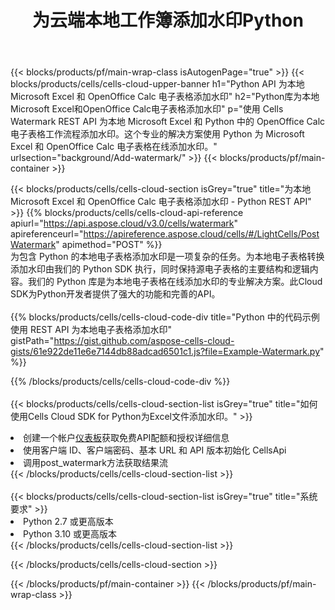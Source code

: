 ﻿---
title: 为云端本地工作簿添加水印Python
description: 用于为 Microsoft Excel 和 OpenOffice Calc 添加水印的云 API 和 SDK Python。通过 Cells 云 API SDK 为 Python 添加本地电子表格水印。
---
{{< blocks/products/pf/main-wrap-class isAutogenPage="true" >}}
{{< blocks/products/cells/cells-cloud-upper-banner h1="Python API 为本地 Microsoft Excel 和 OpenOffice Calc 电子表格添加水印" h2="Python库为本地Microsoft Excel和OpenOffice Calc电子表格添加水印" p="使用 Cells Watermark REST API 为本地 Microsoft Excel 和 Python 中的 OpenOffice Calc 电子表格工作流程添加水印。这个专业的解决方案使用 Python 为 Microsoft Excel 和 OpenOffice Calc 电子表格在线添加水印。" urlsection="background/Add-watermark/" >}}
{{< blocks/products/pf/main-container >}}

{{< blocks/products/cells/cells-cloud-section isGrey="true" title="为本地 Microsoft Excel 和 OpenOffice Calc 电子表格添加水印 - Python REST API" >}}
{{% blocks/products/cells/cells-cloud-api-reference apiurl="https://api.aspose.cloud/v3.0/cells/watermark" apireferenceurl="https://apireference.aspose.cloud/cells/#/LightCells/PostWatermark" apimethod="POST" %}}
<br/>
为包含 Python 的本地电子表格添加水印是一项复杂的任务。为本地电子表格转换添加水印由我们的 Python SDK 执行，同时保持源电子表格的主要结构和逻辑内容。我们的 Python 库是为本地电子表格在线添加水印的专业解决方案。此Cloud SDK为Python开发者提供了强大的功能和完善的API。
<br/>
<br/>
{{% blocks/products/cells/cells-cloud-code-div title="Python 中的代码示例使用 REST API 为本地电子表格添加水印" gistPath="https://gist.github.com/aspose-cells-cloud-gists/61e922de11e6e7144db88adcad6501c1.js?file=Example-Watermark.py" %}}
  
{{% /blocks/products/cells/cells-cloud-code-div %}}
<br/>
<br/>
{{< blocks/products/cells/cells-cloud-section-list isGrey="true" title="如何使用Cells Cloud SDK for Python为Excel文件添加水印。" >}}
<li>创建一个帐户<a href="https://dashboard.aspose.cloud/">仪表板</a>获取免费API配额和授权详细信息</li>
<li>使用客户端 ID、客户端密码、基本 URL 和 API 版本初始化 CellsApi</li>
<li>调用post_watermark方法获取结果流</li>
{{< /blocks/products/cells/cells-cloud-section-list >}}
<br/>
<br/>
{{< blocks/products/cells/cells-cloud-section-list isGrey="true" title="系统要求" >}}
<li>Python 2.7 或更高版本</li>
<li>Python 3.10 或更高版本</li>
{{< /blocks/products/cells/cells-cloud-section-list >}}

{{< /blocks/products/cells/cells-cloud-section >}}

{{< /blocks/products/pf/main-container >}}
{{< /blocks/products/pf/main-wrap-class >}}
